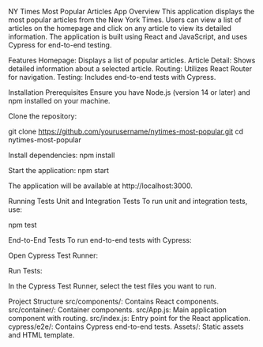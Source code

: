 NY Times Most Popular Articles App
Overview
This application displays the most popular articles from the New York Times. Users can view a list of articles on the homepage and click on any article to view its detailed information. The application is built using React and JavaScript, and uses Cypress for end-to-end testing.

Features
Homepage: Displays a list of popular articles.
Article Detail: Shows detailed information about a selected article.
Routing: Utilizes React Router for navigation.
Testing: Includes end-to-end tests with Cypress.

Installation
Prerequisites
Ensure you have Node.js (version 14 or later) and npm installed on your machine.

Clone the repository:

git clone https://github.com/yourusername/nytimes-most-popular.git
cd nytimes-most-popular

Install dependencies:
npm install

Start the application:
npm start

The application will be available at http://localhost:3000.

Running Tests
Unit and Integration Tests
To run unit and integration tests, use:

npm test

End-to-End Tests
To run end-to-end tests with Cypress:

Open Cypress Test Runner:


Run Tests:

In the Cypress Test Runner, select the test files you want to run.

Project Structure
src/components/: Contains React components.
src/container/: Container components.
src/App.js: Main application component with routing.
src/index.js: Entry point for the React application.
cypress/e2e/: Contains Cypress end-to-end tests.
Assets/: Static assets and HTML template.





